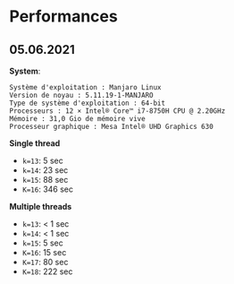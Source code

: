# Performances

## 05.06.2021

**System**:

```
Système d'exploitation : Manjaro Linux
Version de noyau : 5.11.19-1-MANJARO
Type de système d'exploitation : 64-bit
Processeurs : 12 × Intel® Core™ i7-8750H CPU @ 2.20GHz
Mémoire : 31,0 Gio de mémoire vive
Processeur graphique : Mesa Intel® UHD Graphics 630
```

**Single thread**

- `k=13`: 5 sec
- `k=14`: 23 sec
- `k=15`: 88 sec
- `K=16`: 346 sec

**Multiple threads**

- `k=13`: < 1 sec
- `k=14`: < 1 sec
- `k=15`: 5 sec
- `K=16`: 15 sec
- `K=17`: 80 sec
- `K=18`: 222 sec